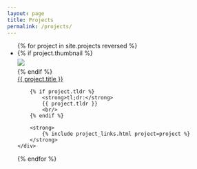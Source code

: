 ```yaml
---
layout: page
title: Projects
permalink: /projects/
---
```



<ul id="archive">
{% for project in site.projects reversed %}
<li class="archiveposturl" style="background: transparent">
<div class="project-container">
    {% if project.thumbnail %}
    <div class="thumbnail">
      <div class="center-cropped" style="margin-top:5px;margin-bottom:5px;background-image: url('{{ project.thumbnail | prepend: site.baseurl }}');">
        <img src="{{ project.thumbnail | prepend: site.baseurl }}"/>
      </div>
    </div>
    {% endif %}
    <div class="content">
        <span><a href="
            {% if project.slides contains '://' %}
              {{ project.slides }} 
            {% else %}
              {{ project.slides | prepend: site.baseurl }} 
            {% endif %}">{{ project.title }}</a>
        </span><br>

        {% if project.tldr %}
            <strong>tl;dr:</strong> 
            {{ project.tldr }}
            <br/>
        {% endif %}

        <strong>
            {% include project_links.html project=project %}
        </strong>
    </div>
</div>
</li>
{% endfor %}
</ul>